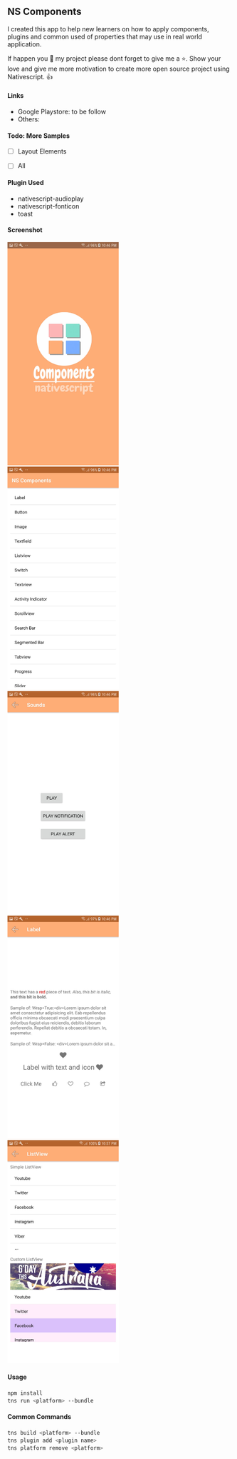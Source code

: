 <!--
 Copyright 2019 John Andrew Asaria (email: asaria_ja@yahoo.com). All rights reserved.
-->


## NS Components
I created this app to help new learners on how to apply components, plugins and common used of properties that may use in real world application.

If happen you 💖 my project please dont forget to give me a ⭐. Show your love and give me more motivation to create more open source project using Nativescript. 👍


#### Links
- Google Playstore: to be follow
- Others:


#### Todo: More Samples
- [ ] Layout Elements
- [ ] All


#### Plugin Used
- nativescript-audioplay
- nativescript-fonticon
- toast


#### Screenshot
<kbd><img src="https://github.com/jaasaria/ns.Components/blob/master/components%20screenshot/screenshot1.jpg?raw=true" width="250" height="500"> </kbd>
<kbd><img src="https://github.com/jaasaria/ns.Components/blob/master/components%20screenshot/screenshot2.jpg?raw=true" width="250" height="500"> </kbd>
<kbd><img src="https://github.com/jaasaria/ns.Components/blob/master/components%20screenshot/screenshot3.jpg?raw=true" width="250" height="500"> </kbd>
<kbd><img src="https://github.com/jaasaria/ns.Components/blob/master/components%20screenshot/screenshot4.jpg?raw=true" width="250" height="500"> </kbd>
<kbd><img src="https://github.com/jaasaria/ns.Components/blob/master/components%20screenshot/screenshot5.jpg?raw=true" width="250" height="500"> </kbd>





#### Usage
``` bash
npm install
tns run <platform> --bundle
```

#### Common Commands
``` bash
tns build <platform> --bundle
tns plugin add <plugin name>
tns platform remove <platform>
```
